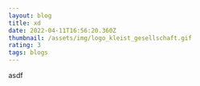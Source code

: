 ```yaml
---
layout: blog
title: xd
date: 2022-04-11T16:56:20.360Z
thumbnail: /assets/img/logo_kleist_gesellschaft.gif
rating: 3
tags: blogs
---
```

asdf